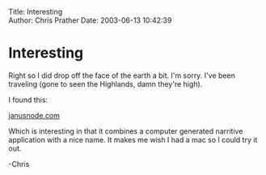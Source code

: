 Title: Interesting  
Author: Chris Prather
Date: 2003-06-13 10:42:39

# Interesting
Right so I did drop off the face of the earth a bit. I'm sorry. I've been traveling (gone to seen the Highlands, damn they're high).

I found this: 

<a title="janusnode.com" href="http://janusnode.com/">janusnode.com</a>

Which is interesting in that it combines a computer generated narritive application with a nice name.  It makes me wish I had a mac so I could try it out.

-Chris

